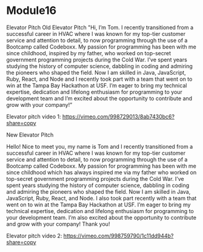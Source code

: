 # Module16

Elevator Pitch
Old Elevator Pitch
"Hi, I’m Tom. I recently transitioned from a successful career in HVAC where I was known for my  top-tier customer service and attention to detail, to now programming through the use of a Bootcamp called Codeboxx. My passion for programming has been with me since childhood, inspired by my father, who worked on top-secret government programming projects during the Cold War. I’ve spent years studying the history of computer science, dabbling in coding and admiring the pioneers who shaped the field. Now I am skilled in Java, JavaScript, Ruby, React, and Node and I recently took part with a team that went on to win at the Tampa Bay Hackathon at USF. I’m eager to bring my technical expertise, dedication and lifelong enthusiasm for programming to your development team and I’m excited about the opportunity to contribute and grow with your company!” 

Elevator pitch video 1: https://vimeo.com/998729013/8ab7430bc6?share=copy

New Elevator Pitch

Hello! Nice to meet you, my name is Tom and I recently transitioned from a successful career in HVAC where I was known for my  top-tier customer service and attention to detail, to now programming through the use of a Bootcamp called Codeboxx. My passion for programming has been with me since childhood which has always inspired me via my father who worked on top-secret government programming projects during the Cold War. I’ve spent years studying the history of computer science, dabbling in coding and admiring the pioneers who shaped the field. Now I am skilled in Java, JavaScript, Ruby, React, and Node. I also took part recently with a team that went on to win at the Tampa Bay Hackathon at USF. I’m eager to bring my technical expertise, dedication and lifelong enthusiasm for programming to your development team. I’m also excited about the opportunity to contribute and grow with your company! Thank you!

Elevator pitch video 2: https://vimeo.com/998759790/1c11dd944b?share=copy
